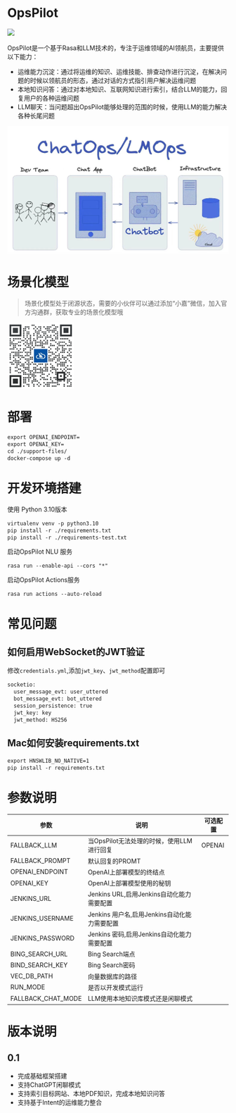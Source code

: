 # OpsPilot

<img src="https://wedoc.canway.net/imgs/img/嘉为蓝鲸.jpg" >

OpsPilot是一个基于Rasa和LLM技术的，专注于运维领域的AI领航员，主要提供以下能力：

* 运维能力沉淀：通过将运维的知识、运维技能、排查动作进行沉淀，在解决问题的时候以领航员的形态，通过对话的方式指引用户解决运维问题
* 本地知识问答：通过对本地知识、互联网知识进行索引，结合LLM的能力，回复用户的各种运维问题
* LLM聊天：当问题超出OpsPilot能够处理的范围的时候，使用LLM的能力解决各种长尾问题

<img src="./docs/images/chatbot.png" >

# 场景化模型

> 场景化模型处于闭源状态，需要的小伙伴可以通过添加“小嘉”微信，加入官方沟通群，获取专业的场景化模型哦
>
<img src="./docs/images/canway.jpeg" width="30%" height="30%">

# 部署

```
export OPENAI_ENDPOINT=
export OPENAI_KEY=
cd ./support-files/
docker-compose up -d
```

# 开发环境搭建

使用 Python 3.10版本

```
virtualenv venv -p python3.10
pip install -r ./requirements.txt
pip install -r ./requirements-test.txt
```

启动OpsPilot NLU 服务

```
rasa run --enable-api --cors "*"
```

启动OpsPilot Actions服务

```
rasa run actions --auto-reload
```

# 常见问题

## 如何启用WebSocket的JWT验证

修改`credentials.yml`,添加`jwt_key`、`jwt_method`配置即可

```
socketio:
  user_message_evt: user_uttered
  bot_message_evt: bot_uttered
  session_persistence: true
  jwt_key: key
  jwt_method: HS256
```

## Mac如何安装requirements.txt

```
export HNSWLIB_NO_NATIVE=1  
pip install -r requirements.txt
```

# 参数说明

| 参数                 | 说明                             | 可选配置   |
|--------------------|--------------------------------|--------|
| FALLBACK_LLM       | 当OpsPilot无法处理的时候，使用LLM进行回复     | OPENAI |
| FALLBACK_PROMPT    | 默认回复的PROMT                     |        |                          |
| OPENAI_ENDPOINT    | OpenAI上部署模型的终结点                |        |
| OPENAI_KEY         | OpenAI上部署模型使用的秘钥               |        |
| JENKINS_URL        | Jenkins URL,启用Jenkins自动化能力需要配置 |        |
| JENKINS_USERNAME   | Jenkins 用户名,启用Jenkins自动化能力需要配置 |        |
| JENKINS_PASSWORD   | Jenkins 密码,启用Jenkins自动化能力需要配置  |        |
| BING_SEARCH_URL    | Bing Search端点                  |        |
| BIND_SEARCH_KEY    | Bing Search密码                  |        |
| VEC_DB_PATH        | 向量数据库的路径                       |        |
| RUN_MODE           | 是否以开发模式运行                      |        |
| FALLBACK_CHAT_MODE | LLM使用本地知识库模式还是闲聊模式             |        |

# 版本说明

## 0.1

* 完成基础框架搭建
* 支持ChatGPT闲聊模式
* 支持索引目标网站、本地PDF知识，完成本地知识问答
* 支持基于Intent的运维能力整合